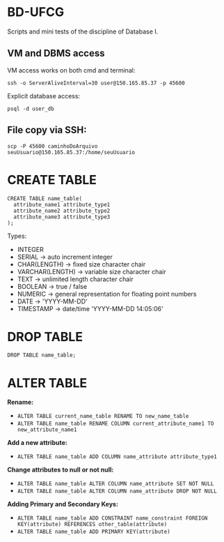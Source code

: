 # BD-UFCG
Scripts and mini tests of the discipline of Database I.

## VM and DBMS access
VM access works on both cmd and terminal:
```shell
ssh -o ServerAliveInterval=30 user@150.165.85.37 -p 45600
```

Explicit database access:
```shell
psql -d user_db
```

## File copy via SSH:
```shell
scp -P 45600 caminhoDoArquivo seuUsuario@150.165.85.37:/home/seuUsuario
```

# CREATE TABLE
```
CREATE TABLE name_table(
  attribute_name1 attribute_type1
  attribute_name2 attribute_type2
  attribute_name3 attribute_type3
);
```
Types:
* INTEGER
* SERIAL -> auto increment integer
* CHAR(LENGTH) -> fixed size character chair
* VARCHAR(LENGTH) -> variable size character chair
* TEXT -> unlimited length character chair
* BOOLEAN -> true / false
* NUMERIC -> general representation for floating point numbers
* DATE -> 'YYYY-MM-DD'
* TIMESTAMP -> date/time 'YYYY-MM-DD 14:05:06'


# DROP TABLE 
```DROP TABLE name_table;```
  
# ALTER TABLE

**Rename:**
* ```ALTER TABLE current_name_table RENAME TO new_name_table```
* ```ALTER TABLE name_table RENAME COLUMN current_attribute_name1 TO new_attribute_name1```

**Add a new attribute:**
* ```ALTER TABLE name_table ADD COLUMN name_attribute attribute_type1```

**Change attributes to null or not null:**
* ```ALTER TABLE name_table ALTER COLUMN name_attribute SET NOT NULL```
* ```ALTER TABLE name_table ALTER COLUMN name_attribute DROP NOT NULL```

**Adding Primary and Secondary Keys:**
* ```ALTER TABLE name_table ADD CONSTRAINT name_constraint FOREIGN KEY(attribute) REFERENCES other_table(attribute)```
* ```ALTER TABLE name_table ADD PRIMARY KEY(attribute)```

